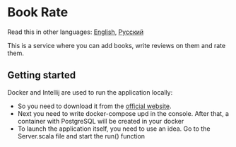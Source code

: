 # Book Rate

Read this in other languages: [English](README.md), [Русский](README.ru.md)

This is a service where you can add books, write reviews on them and rate them.

## Getting started
Docker and Intellij are used to run the application locally:
- So you need to download it from the [official website](https://www.docker.com/products/docker-desktop/).
- Next you need to write docker-compose upd in the console. After that, a container with PostgreSQL will be created in your docker
- To launch the application itself, you need to use an idea. Go to the Server.scala file and start the run() function
